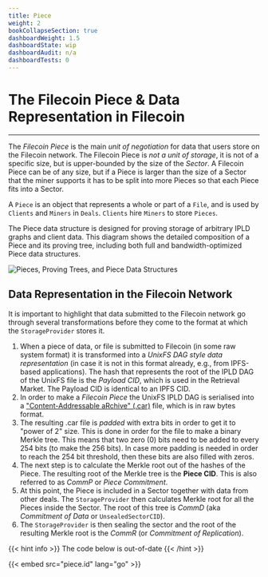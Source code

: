 ```yaml
---
title: Piece
weight: 2
bookCollapseSection: true
dashboardWeight: 1.5
dashboardState: wip
dashboardAudit: n/a
dashboardTests: 0
---
```


# The Filecoin Piece & Data Representation in Filecoin
---

The _Filecoin Piece_ is the main _unit of negotiation_ for data that users store on the Filecoin network. The Filecoin Piece is _not a unit of storage_, it is not of a specific size, but is upper-bounded by the size of the _Sector_. A Filecoin Piece can be of any size, but if a Piece is larger than the size of a Sector that the miner supports it has to be split into more Pieces so that each Piece fits into a Sector.

A `Piece` is an object that represents a whole or part of a `File`,
and is used by `Clients` and `Miners` in `Deals`. `Clients` hire `Miners`
to store `Pieces`. 

The Piece data structure is designed for proving storage of arbitrary
IPLD graphs and client data. This diagram shows the detailed composition
of a Piece and its proving tree, including both full and bandwidth-optimized
Piece data structures.


![Pieces, Proving Trees, and Piece Data Structures](pieces.png)

## Data Representation in the Filecoin Network

It is important to highlight that data submitted to the Filecoin network go through several transformations before they come to the format at which the `StorageProvider` stores it.

1. When a piece of data, or file is submitted to Filecoin (in some raw system format) it is transformed into a _UnixFS DAG style data representation_ (in case it is not in this format already, e.g., from IPFS-based applications). The hash that represents the root of the IPLD DAG of the UnixFS file is the _Payload CID_, which is used in the Retrieval Market. The Payload CID is identical to an IPFS CID.
2. In order to make a _Filecoin Piece_ the UnixFS IPLD DAG is serialised into a ["Content-Addressable aRchive" (.car)](https://github.com/ipld/specs/blob/master/block-layer/content-addressable-archives.md#summary) file, which is in raw bytes format.
3. The resulting .car file is _padded_ with extra bits in order to get it to "power of 2" size. This is done in order for the file to make a binary Merkle tree. This means that two zero (0) bits need to be added to every 254 bits (to make the 256 bits). In case more padding is needed in order to reach the 254 bit threshold, then these bits are also filled with zeros.
4. The next step is to calculate the Merkle root out of the hashes of the Piece. The resulting root of the Merkle tree is the **Piece CID**. This is also referred to as _CommP_ or _Piece Commitment_.
5. At this point, the Piece is included in a Sector together with data from other deals. The `StorageProvider` then calculates Merkle root for all the Pieces inside the Sector. The root of this tree is _CommD_ (aka _Commitment of Data_ or `UnsealedSectorCID`).
6. The `StorageProvider` is then sealing the sector and the root of the resulting Merkle root is the _CommR_ (or _Commitment of Replication_).

{{< hint info >}}
The code below is out-of-date
{{< /hint >}}

{{< embed src="piece.id" lang="go" >}}
